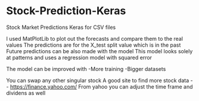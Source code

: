 # Stock-Prediction-Keras
Stock Market Predictions Keras for CSV files 

I used MatPlotLib to plot out the forecasts and compare them to the real values
The predictions are for the X_test split value which is in the past
Future predictions can be also made with the model
This model looks solely at patterns and uses a regression model with squared error

The model can be improved with 
-More training 
-Bigger datasets

You can swap any other singular stock
A good site to find more stock data -- https://finance.yahoo.com/
From yahoo you can adjust the time frame and dividens as well
